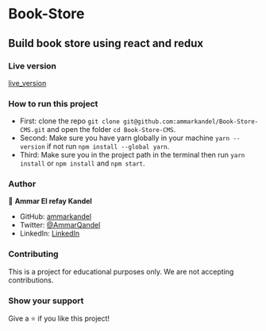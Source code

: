 # Book-Store

## Build book store using react and redux

### Live version

[live_version](https://book-store-cms.vercel.app/)

### How to run this project

- First: clone the repo `git clone git@github.com:ammarkandel/Book-Store-CMS.git` and open the folder `cd Book-Store-CMS`.
- Second: Make sure you have yarn globally in your machine `yarn --version` if not run `npm install --global yarn`.
- Third: Make sure you in the project path in the terminal then run `yarn install` or `npm install` and `npm start`.

### Author

👤 **Ammar El refay Kandel**

- GitHub: [ammarkandel](https://github.com/ammarkandel)
- Twitter: [@AmmarQandel](https://twitter.com/AmmarQandel)
- LinkedIn: [LinkedIn](https://www.linkedin.com/in/ammar-kandel-7b4100193/)

### Contributing

This is a project for educational purposes only. We are not accepting contributions.

### Show your support

Give a ⭐️ if you like this project!
